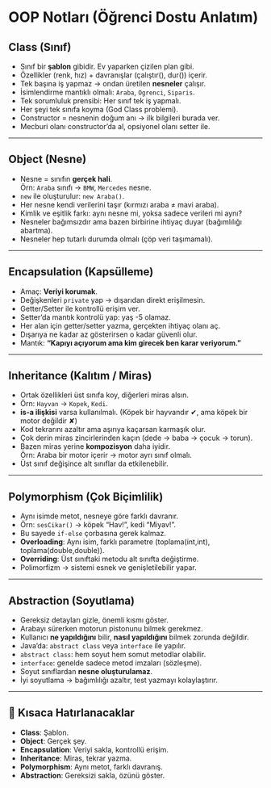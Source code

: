 
# OOP Notları (Öğrenci Dostu Anlatım)

## Class (Sınıf)
- Sınıf bir **şablon** gibidir. Ev yaparken çizilen plan gibi.
- Özellikler (renk, hız) + davranışlar (çalıştır(), dur()) içerir.
- Tek başına iş yapmaz → ondan üretilen **nesneler** çalışır.
- İsimlendirme mantıklı olmalı: `Araba`, `Ogrenci`, `Siparis`.
- Tek sorumluluk prensibi: Her sınıf tek iş yapmalı.
- Her şeyi tek sınıfa koyma (God Class problemi).
- Constructor = nesnenin doğum anı → ilk bilgileri burada ver.
- Mecburi olanı constructor’da al, opsiyonel olanı setter ile.

---

## Object (Nesne)
- Nesne = sınıfın **gerçek hali**.  
  Örn: `Araba` sınıfı → `BMW`, `Mercedes` nesne.
- `new` ile oluşturulur: `new Araba()`.
- Her nesne kendi verilerini taşır (kırmızı araba ≠ mavi araba).
- Kimlik ve eşitlik farkı: aynı nesne mi, yoksa sadece verileri mi aynı?
- Nesneler bağımsızdır ama bazen birbirine ihtiyaç duyar (bağımlılığı abartma).
- Nesneler hep tutarlı durumda olmalı (çöp veri taşımamalı).

---

## Encapsulation (Kapsülleme)
- Amaç: **Veriyi korumak**.
- Değişkenleri `private` yap → dışarıdan direkt erişilmesin.
- Getter/Setter ile kontrollü erişim ver.
- Setter’da mantık kontrolü yap: yaş -5 olamaz.
- Her alan için getter/setter yazma, gerçekten ihtiyaç olanı aç.
- Dışarıya ne kadar az gösterirsen o kadar güvenli olur.
- Mantık: **“Kapıyı açıyorum ama kim girecek ben karar veriyorum.”**

---

## Inheritance (Kalıtım / Miras)
- Ortak özellikleri üst sınıfa koy, diğerleri miras alsın.
- Örn: `Hayvan` → `Kopek`, `Kedi`.
- **is-a ilişkisi** varsa kullanılmalı. (Köpek bir hayvandır ✔, ama köpek bir motor değildir ✘)
- Kod tekrarını azaltır ama aşırıya kaçarsan karmaşık olur.
- Çok derin miras zincirlerinden kaçın (dede → baba → çocuk → torun).
- Bazen miras yerine **kompozisyon** daha iyidir.  
  Örn: Araba bir motor içerir → motor ayrı sınıf olmalı.
- Üst sınıf değişince alt sınıflar da etkilenebilir.

---

## Polymorphism (Çok Biçimlilik)
- Aynı isimde metot, nesneye göre farklı davranır.
- Örn: `sesCikar()` → köpek “Hav!”, kedi “Miyav!”.
- Bu sayede `if-else` çorbasına gerek kalmaz.
- **Overloading**: Aynı isim, farklı parametre (toplama(int,int), toplama(double,double)).
- **Overriding**: Üst sınıftaki metodu alt sınıfta değiştirme.
- Polimorfizm → sistemi esnek ve genişletilebilir yapar.

---

## Abstraction (Soyutlama)
- Gereksiz detayları gizle, önemli kısmı göster.
- Arabayı sürerken motorun pistonunu bilmek gerekmez.
- Kullanıcı **ne yapıldığını** bilir, **nasıl yapıldığını** bilmek zorunda değildir.
- Java’da: `abstract class` veya `interface` ile yapılır.
- `abstract class`: hem soyut hem somut metodlar olabilir.
- `interface`: genelde sadece metod imzaları (sözleşme).
- Soyut sınıflardan **nesne oluşturulamaz**.
- İyi soyutlama → bağımlılığı azaltır, test yazmayı kolaylaştırır.

---

## 🔑 Kısaca Hatırlanacaklar
- **Class**: Şablon.  
- **Object**: Gerçek şey.  
- **Encapsulation**: Veriyi sakla, kontrollü erişim.  
- **Inheritance**: Miras, tekrar yazma.  
- **Polymorphism**: Aynı metot, farklı davranış.  
- **Abstraction**: Gereksizi sakla, özünü göster.






